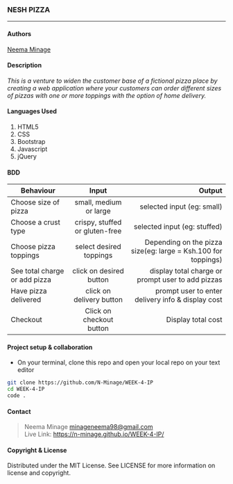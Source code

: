 ### **NESH PIZZA**
****
#### Authors
[Neema Minage](https://github.com/N-Minage)

#### **Description**
*This is a venture to widen the customer base of a fictional pizza place by creating a web application where your customers can order different sizes of pizzas with one or more toppings with the option of home delivery.*

#### **Languages Used**

1. HTML5 
2. CSS
3. Bootstrap
4. Javascript
5. jQuery

#### **BDD**
| Behaviour            | Input                |          Output  |
| ---------------------|:--------------------:| ----------------:|
| Choose size of pizza | small, medium or large | selected input (eg: small) |
| Choose a crust type  | crispy, stuffed or gluten-free |  selected input (eg: stuffed) |
| Choose pizza toppings| select desired toppings |    Depending on the pizza size(eg: large = Ksh.100 for toppings) |
| See total charge or add pizza | click on desired button | display total charge or prompt user to add pizzas |
| Have pizza delivered | click on delivery button | prompt user to enter delivery info & display cost |
| Checkout | Click on checkout button | Display total cost |



#### **Project setup & collaboration**
* On your terminal, clone this repo and open your local repo on your text editor
```sh
git clone https://github.com/N-Minage/WEEK-4-IP
cd WEEK-4-IP
code . 
```

#### **Contact**
>Neema Minage minageneema98@gmail.com <br>
>Live Link: https://n-minage.github.io/WEEK-4-IP/

#### **Copyright & License**
Distributed under the MIT License. See LICENSE for more information on license and copyright. 